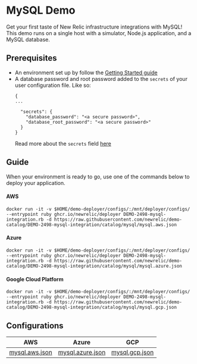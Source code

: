 # MySQL Demo
Get your first taste of New Relic infrastructure integrations with MySQL! This demo runs on a single host with a simulator, Node.js application, and a MySQL database.

## Prerequisites
* An environment set up by follow the [Getting Started guide](../../GETTING_STARTED.md)
* A database password and root password added to the `secrets` of your user configuration file. Like so:
  ```
  {
  ...

    "secrets": {
      "database_password": "<a secure password>",
      "database_root_password": "<a secure password>"
    }
  }
  ```
  Read more about the `secrets` field [here](https://github.com/newrelic/demo-deployer/blob/main/documentation/user_config/secrets.md)

## Guide
When your environment is ready to go, use one of the commands below to deploy your application.

#### AWS
```
docker run -it -v $HOME/demo-deployer/configs/:/mnt/deployer/configs/ --entrypoint ruby ghcr.io/newrelic/deployer DEMO-2498-mysql-integration.rb -d https://raw.githubusercontent.com/newrelic/demo-catalog/DEMO-2498-mysql-integration/catalog/mysql/mysql.aws.json
```

#### Azure
```
docker run -it -v $HOME/demo-deployer/configs/:/mnt/deployer/configs/ --entrypoint ruby ghcr.io/newrelic/deployer DEMO-2498-mysql-integration.rb -d https://raw.githubusercontent.com/newrelic/demo-catalog/DEMO-2498-mysql-integration/catalog/mysql/mysql.azure.json
```

#### Google Cloud Platform
```
docker run -it -v $HOME/demo-deployer/configs/:/mnt/deployer/configs/ --entrypoint ruby ghcr.io/newrelic/deployer DEMO-2498-mysql-integration.rb -d https://raw.githubusercontent.com/newrelic/demo-catalog/DEMO-2498-mysql-integration/catalog/mysql/mysql.gcp.json
```

## Configurations
| AWS | Azure | GCP |
|---|---|---|
| [mysql.aws.json](https://raw.githubusercontent.com/newrelic/demo-catalog/DEMO-2498-mysql-integration/catalog/mysql/mysql.aws.json) | [mysql.azure.json](https://raw.githubusercontent.com/newrelic/demo-catalog/DEMO-2498-mysql-integration/catalog/mysql/mysql.azure.json) | [mysql.gcp.json](https://raw.githubusercontent.com/newrelic/demo-catalog/DEMO-2498-mysql-integration/catalog/mysql/mysql.gcp.json) |

